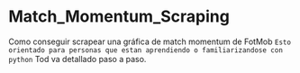 # Match_Momentum_Scraping
Como conseguir scrapear una gráfica de match momentum de FotMob
`Esto orientado para personas que estan aprendiendo o familiarizandose con python`
Tod va detallado paso a paso.
